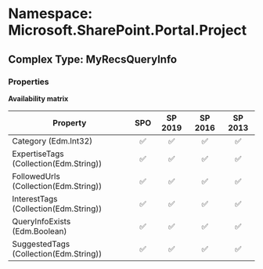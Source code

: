 # Namespace: Microsoft.SharePoint.Portal.Project

## Complex Type: MyRecsQueryInfo

### Properties

**Availability matrix**

Property | SPO | SP 2019 | SP 2016 | SP 2013
----------|:---:|:-------:|:-------:|:-------:
Category (Edm.Int32) | ✅ | ✅ | ✅ | ✅
ExpertiseTags (Collection(Edm.String)) | ✅ | ✅ | ✅ | ✅
FollowedUrls (Collection(Edm.String)) | ✅ | ✅ | ✅ | ✅
InterestTags (Collection(Edm.String)) | ✅ | ✅ | ✅ | ✅
QueryInfoExists (Edm.Boolean) | ✅ | ✅ | ✅ | ✅
SuggestedTags (Collection(Edm.String)) | ✅ | ✅ | ✅ | ✅